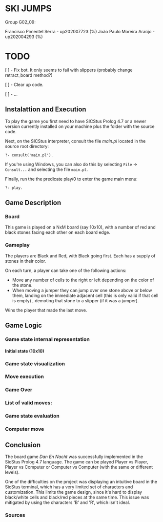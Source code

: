 # SKI JUMPS
Group G02_09:

Francisco Pimentel Serra - up202007723 (%)
João Paulo Moreira Araújo - up202004293 (%)


# TODO

[ ] - Fix bot. It only seems to fail with slippers (probably change retract_board method?)

[ ] - Clear up code.

[ ] - ...


## Instalattion and Execution

To play the game you first need to have SICStus Prolog 4.7 or a newer version currently installed on your machine plus the folder with the source code. 

Next, on the SICStus interpreter, consult the file *main.pl* located in the source root directory:

    ?- consult('main.pl').

If you're using Windows, you can also do this by selecting `File` -> `Consult...` and selecting the file `main.pl`.
    
Finally, run the the predicate play/0 to enter the game main menu: 

    ?- play.

## Game Description
### Board

This game is played on a NxM board (say 10x10), with a number of red and black stones facing each other on each board edge.

### Gameplay
The players are Black and Red, with Black going first. Each has a supply of stones in their color.

On each turn, a player can take one of the following actions:

- Move any number of cells to the right or left depending on the color of the stone.
- When moving a jumper they can jump over one stone above or below them, landing on the immediate adjacent cell (this is only valid if that cell is empty) , demoting that stone to a slipper (if it was a jumper).

Wins the player that made the last move.

## Game Logic
### Game state internal representation



#### Initial state (10x10)



### Game state visualization



### Move execution


    
### Game Over



### List of valid moves:



### Game state evaluation



### Computer move



## Conclusion

The board game *Dan En Nacht* was successfully implemented in the SicStus Prolog 4.7 language. The game can be played Player vs Player, Player vs Computer or Computer vs Computer (with the same or different levels).

One of the difficulties on the project was displaying an intuitive board in the SicStus terminal, which has a very limited set of characters and customization. This limits the game design, since it's hard to display black/white cells and black/red pieces at the same time. This issue was mitigated by using the characters 'B' and 'R', which isn't ideal.

### Sources

